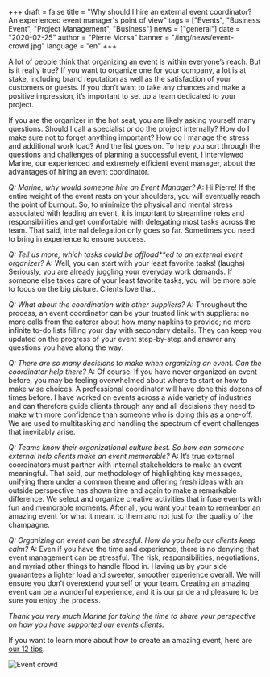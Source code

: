 +++
draft = false
title = "Why should I hire an external event coordinator? An experienced event manager's point of view"
tags = ["Events", "Business Event", "Project Management", "Business"]
news = ["general"]
date = "2020-02-25"
author = "Pierre Morsa"
banner = "/img/news/event-crowd.jpg"
language = "en"
+++

A lot of people think that organizing an event is within everyone’s reach. But is it really true? If you want to organize one for your company, a lot is at stake, including brand reputation as well as the satisfaction of your customers or guests. If you don’t want to take any chances and make a positive impression, it’s important to set up a team dedicated to your project.

If you are the organizer in the hot seat, you are likely asking yourself many questions. Should I call a specialist or do the project internally? How do I make sure not to forget anything important? How do I manage the stress and additional work load? And the list goes on. To help you sort through the questions and challenges of planning a successful event, I interviewed Marine, our experienced and extremely efficient event manager, about the advantages of hiring an event coordinator.

*Q: Marine, why* *would someone* *hire an Event Manager?*
A: Hi Pierre! If the entire weight of the event rests on your shoulders, you will eventually reach the point of burnout. So, to minimize the physical and mental stress associated with leading an event, it is important to streamline roles and responsibilities and get comfortable with delegating most tasks across the team. That said, internal delegation only goes so far. Sometimes you need to bring in experience to ensure success.

*Q: Tell us more, which tasks could* *be* *offload**ed* *to an external event organizer?*
A: Well, you can start with your least favorite tasks! (laughs) Seriously, you are already juggling your everyday work demands. If someone else takes care of your least favorite tasks, you will be more able to focus on the big picture. Clients love that.

*Q: What about the coordination with other suppliers?*
A: Throughout the process, an event coordinator can be your trusted link with suppliers: no more calls from the caterer about how many napkins to provide; no more infinite to-do lists filling your day with secondary details. They can keep you updated on the progress of your event step-by-step and answer any questions you have along the way.

*Q:* *There are so many decisions* *to make when organizing an event. Can the coordinator help* *there?*
A: Of course. If you have never organized an event before, you may be feeling overwhelmed about where to start or how to make wise choices. A professional coordinator will have done this dozens of times before. I have worked on events across a wide variety of industries and can therefore guide clients through any and all decisions they need to make with more confidence than someone who is doing this as a one-off. We are used to multitasking and handling the spectrum of event challenges that inevitably arise.

*Q:* *Teams know their organizational culture best. So how can someone external* *help* *clients* *make* *an* *event memorable?*
A: It’s true external coordinators must partner with internal stakeholders to make an event meaningful. That said, our methodology of highlighting key messages, unifying them under a common theme and offering fresh ideas with an outside perspective has shown time and again to make a remarkable difference. We select and organize creative activities that infuse events with fun and memorable moments. After all, you want your team to remember an amazing event for what it meant to them and not just for the quality of the champagne.

*Q: Organizing an event can be stressful.* *How do you help our clients keep calm?*
A: Even if you have the time and experience, there is no denying that event management can be stressful. The risk, responsibilities, negotiations, and myriad other things to handle flood in. Having us by your side guarantees a lighter load and sweeter, smoother experience overall. We will ensure you don’t overextend yourself or your team. Creating an amazing event can be a wonderful experience, and it is our pride and pleasure to be sure you enjoy the process.

*Thank you very much Marine for taking the time to* *share your perspective on how you have supported our events clients.* 

If you want to learn more about how to create an amazing event, here are [our 12 tips](https://www.ideasonstage.com/news/2019/09/24/2019-09-24-to-make-an-amazing-event-don-t-just-sit-there-do-something/).

![Event crowd](/img/news/event-crowd.jpg)